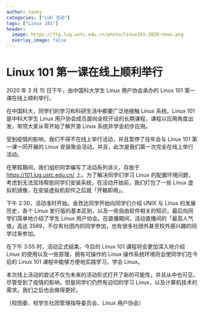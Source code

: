 ```yaml
---
author: taoky
categories: ["LUG 活动"]
tags: ["Linux 101"]
header:
  image: https://ftp.lug.ustc.edu.cn/photo/linux101-2020-news.png
  overlay_image: false
---
```


# Linux 101 第一课在线上顺利举行

2020 年 3 月 15 日下午，由中国科大学生 Linux 用户协会承办的 Linux 101 第一课在线上顺利举行。

在中国科大，同学们的学习和科研生活中都要广泛地接触 Linux 系统。Linux 101 是中科大学生 Linux 用户协会成员面向全校开设的长期课程，课程以应用角度出发，带领大家从零开始了解开源 Linux 系统并学会初步应用。

受到疫情的影响，我们不得不在线上举行活动，并且暂停了往年会与 Linux 101 第一课一同开展的 Linux 安装聚会活动。并且，此次是我们第一次完全在线上举行活动。

在寒假期间，我们组织同学编写了活动系列讲义，存放于 <https://101.lug.ustc.edu.cn/> 上。为了解决同学们学习 Linux 的配置环境问题，考虑到无法现场帮助同学们安装系统，在活动开始前，我们打包了一些 Linux 虚拟机镜像，在安装虚拟机软件之后就「开箱即用」。

下午 2:30，活动准时开始。金孜达同学开始向同学们介绍 UNIX 与 Linux 的发展历史，各个 Linux 发行版的基本区别，以及一些自由软件相关的知识，最后向同学们简单地介绍了学生 Linux 用户协会。在直播期间，活动直播间的「最高人气值」高达 3569，不仅有社团内的同学参加，也有很多社团外甚至校外感兴趣的同学过来参加。

在下午 3:55 时，活动正式结束。今后的 Linux 101 课程将会更加深入地介绍 Linux 的使用以及一些原理，拥有可操作的 Linux 操作系统环境将会使同学们在今后的 Linux 101 课程中能够方便地实践学习，学会 Linux。

本次线上活动的尝试不仅为未来的活动形式打开了新的可能性，并且从中也可见，尽管受到了疫情的影响，但是同学们仍然有迫切的学习 Linux，以及计算机技术的需求。我们之后也会做得更好。

（校团委、校学生社团管理指导委员会、Linux 用户协会）
